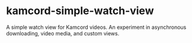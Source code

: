 # kamcord-simple-watch-view
A simple watch view for Kamcord videos. An experiment in asynchronous downloading, video media, and custom views.
